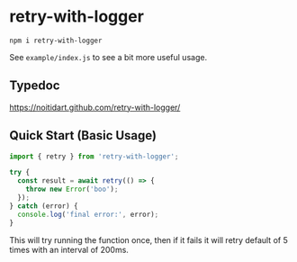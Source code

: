 # retry-with-logger

`npm i retry-with-logger`

See `example/index.js` to see a bit more useful usage.

## Typedoc

https://noitidart.github.com/retry-with-logger/

## Quick Start (Basic Usage)

```typescript
import { retry } from 'retry-with-logger';

try {
  const result = await retry(() => {
    throw new Error('boo');
  });
} catch (error) {
  console.log('final error:', error);
}
```

This will try running the function once, then if it fails it will retry default of 5 times with an interval of 200ms.
